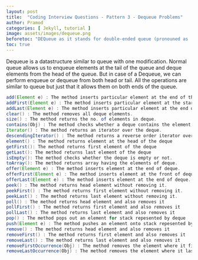 ```yaml
---
layout: post
title:  "Coding Interview Questions - Pattern 3 - Dequeue Problems"
author: Pramod
categories: [ Jekyll, tutorial ]
image: assets/images/dequeue.png
beforetoc: "DEQueue as it stands for double-ended queue (pronouned as 'deck') is one of the hidden data structures that helps solving bunch of coding interview questions. "
toc: true
---
```


Dequeue is a datastructure similar to queue with one modification. Normal queue allows us to enqueue elements at the tail of the queue and deque elements
from the head of the queue. But in case of a Dequeue, we can perform enqueue or dequeue from both head or tail. All the operations are similar 
to queue but just that it allows them on both ends of the queue. 

  
```java
add(Element e) : The method inserts particular element at the end of the deque.
addFirst(Element e) : The method inserts particular element at the start of the deque.
addLast(Element e) : The method inserts particular element at the end of the deque. It is similiar to add() method
clear() : The method removes all deque elements.
size() : The method returns the no. of elements in deque.
contains(Obj) : The method checks whether a deque contains the element or not
Iterator() : The method returns an iterator over the deque.
descendingIterator() : The method returns a reverse order iterator over the deque
element() : The method returns element at the head of the deque
getFirst(): The method returns first element of the deque
getLast(): The method returns last element of the deque
isEmpty(): The method checks whether the deque is empty or not.
toArray(): The method returns array having the elements of deque.
offer(Element e) : The method inserts element at the end of deque.
offerFirst(Element e) : The method inserts element at the front of deque.
offerLast(Element e) : The method inserts element at the end of deque.
peek() : The method returns head element without removing it.
peekFirst() : The method returns first element without removing it.
peekLast() : The method returns last element without removing it.
poll() : The method returns head element and also removes it
pollFirst() : The method returns first element and also removes it
pollLast() : The method returns last element and also removes it
pop() : The method pops out an element for stack repesented by deque
push(Element e) : The method pushes an element onto stack repesented by deque
remove() : The method returns head element and also removes it
removeFirst() : The method returns first element and also removes it
removeLast() : The method returns last element and also removes it
removeFirstOccurrence(Obj) : The method removes the element where it first occur in the deque.
removeLastOccurrence(Obj) : The method removes the element where it last occur in the deque.
```